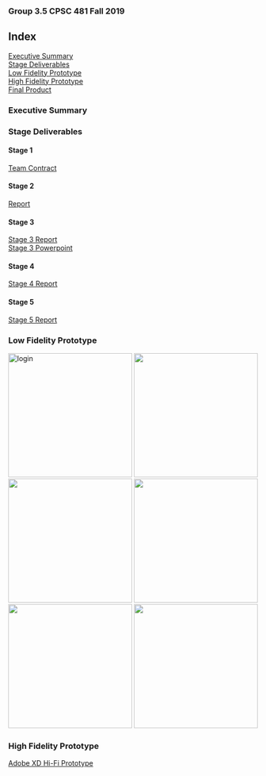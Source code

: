 ### Group 3.5 CPSC 481 Fall 2019

## Index
<section>
  <nav id="nav">
      <a href="#Exec">Executive Summary</a><br/>
      <a href="#Deliverables">Stage Deliverables</a><br/>
      <a href="#Lo-Fi">Low Fidelity Prototype</a><br/>
      <a href="#Hi-Fi">High Fidelity Prototype</a><br/>
      <a href="#Final">Final Product</a><br/>
      
  </nav>
</section>

<section id="Exec">
  <h3>Executive Summary</h3>
</section> 

<section id="Deliverables">
  <h3>Stage Deliverables</h3>
  <h4>Stage 1</h4>
   <a href="https://colin-lacey.github.io/UofC-Mingle/pdf/TeamContract.pdf">Team Contract</a><br/>
  <h4>Stage 2</h4>
   <a href="https://colin-lacey.github.io/UofC-Mingle/pdf/report.pdf">Report</a><br/>
  <h4>Stage 3</h4>
   <a href="https://colin-lacey.github.io/UofC-Mingle/pdf/report3.pdf">Stage 3 Report</a><br/>
   <a href="https://colin-lacey.github.io/UofC-Mingle/pdf/ppt3.pptx">Stage 3 Powerpoint</a><br/>
  <h4>Stage 4</h4>
   <a href="https://colin-lacey.github.io/UofC-Mingle/pdf/report4.pdf">Stage 4 Report</a><br/>
  <h4>Stage 5</h4>
   <a href="https://colin-lacey.github.io/UofC-Mingle/pdf/report5.pdf">Stage 5 Report</a><br/>
</section> 


<section id="Lo-Fi">
  <h3>Low Fidelity Prototype</h3>
  <img src="https://colin-lacey.github.io/UofC-Mingle/images/login.jpg" width="250" alt="login">
  <img src="https://colin-lacey.github.io/UofC-Mingle/images/categories.jpg" width="250" alt="">
  <img src="https://colin-lacey.github.io/UofC-Mingle/images/scroll.jpg" width="250" alt="">
  <img src="https://colin-lacey.github.io/UofC-Mingle/images/clublisting.jpg" width="250" alt="">
  <img src="https://colin-lacey.github.io/UofC-Mingle/images/clubpage.jpg" width="250" alt="">
  <img src="https://colin-lacey.github.io/UofC-Mingle/images/map.jpg" width="250" alt="">
 </section>
<section id="Hi-Fi">
  <h3>High Fidelity Prototype</h3>
  <a href="https://xd.adobe.com/view/7f4c9a6e-5a7e-4b28-5f93-39eb5dffd701-097d">Adobe XD Hi-Fi Prototype</a>
  

  

</section>
